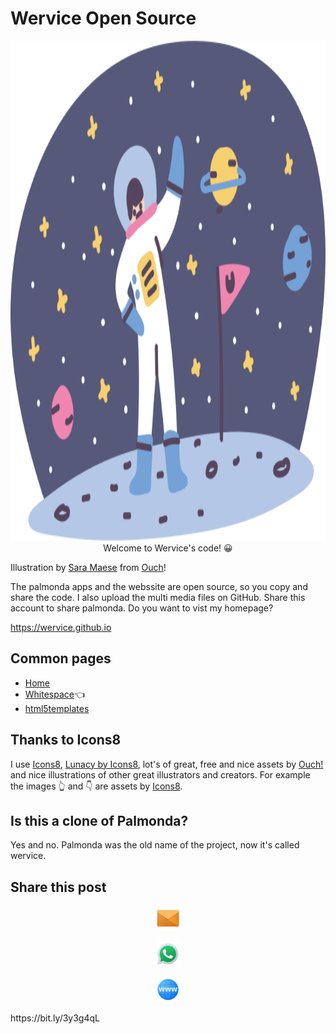 # Wervice Open Source

<div align="center">
<img src="pluto-done.png" style="height:20vh;min-height:6cm;">
  <br>
Welcome to Wervice's code! 😀
</div>
  
Illustration by [Sara Maese](https://saramaese.com/) from [Ouch](https://www.icons8.com)!

The palmonda apps and the webssite are open source, so you copy and share the code. I also upload the multi media files on GitHub. Share this account to share palmonda.
Do you want to vist my homepage?

https://wervice.github.io

## Common pages
* [Home](https://wervice.github.io/)  
* [Whitespace](https://wervice.github.io/projects/Whitespace)👈 
* [html5templates](https://wervice.github.io/projects/html5templates)  


## Thanks to Icons8
I use [Icons8](https://www.icons8.com), [Lunacy by Icons8](https://www.icons8.com/lunacy), lot's of great, free and nice assets by [Ouch!](https://www.icons8.com/ouch) and nice illustrations of other great illustrators and creators. For example the images 👆 and 👇 are assets by [Icons8](https://www.icons8.com).

## Is this a clone of Palmonda?
Yes and no. Palmonda was the old name of the project, now it's called wervice.

## Share this post
<div align="center">
<a href="mailto:jon@example.com?body='Hi, have a look at this: wervice.github.io'"><img src="mail.png" style="height:40px;"></a>
   
<a href="https://wa.me//?text=Have%20a%20look%20at%20this:%20wervice.github.io"><img src="whatsapp.png" style="height:40px;"></a>
   
<a href="https://bit.ly/3y3g4qL"><img src="web.png" style="height:40px;"></a>
</div>
https://bit.ly/3y3g4qL
